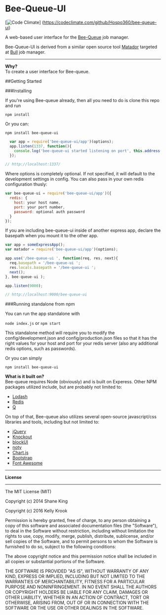 # Bee-Queue-UI

[![Code Climate](https://codeclimate.com/github/Hospo360/bee-queue-ui/badges/gpa.svg)]
(https://codeclimate.com/github/Hospo360/bee-queue-ui)

A web-based user interface for the
<a href="https://github.com/LewisJEllis/bee-queue">Bee-Queue</a> job manager.

Bee-Queue-UI is derived from a similar open source tool
<a href="https://github.com/ShaneK/Matador">Matador</a> targeted at
<a href="https://github.com/OptimalBits/bull">Bull</a> job manager.

***

**Why?**  
To create a user interface for Bee-queue.

##Getting Started

###Installing

If you're using Bee-queue already, then all you need to do is clone this repo and run

`npm install`

Or you can:

`npm install bee-queue-ui`

```js
  var app = require('bee-queue-ui/app')(options);
  app.listen(1337, function(){
    console.log('bee-queue-ui started listening on port', this.address().port);
  });

// http://localhost:1337/
```

Where options is completely optional.  If not specified, it will default to the development settings in config.
You can also pass in your own redis configuration thusly:

```js
var bee-queue-ui = require('bee-queue-ui/app')({
  redis: {
    host: your host name,
    port: your port number,
    password: optional auth password
  }
});
```

If you are including bee-queue-ui inside of another express app, declare the basepath when you mount it to the other app.

```js
var app = someExpressApp();
var matador = require('bee-queue-ui/app')(options);

app.use('/bee-queue-ui ', function(req, res, next){
  req.basepath = '/bee-queue-ui ';
  res.locals.basepath = '/bee-queue-ui ';
  next();
}, bee-queue-ui );

app.listen(9000);

// http://localhost:9000/bee-queue-ui 
```


###Running standalone from npm

You can run the app standalone with

`node index.js`  or  `npm start`

This standalone method will require you to modify the config/development.json and config/production.json files so that it has the right values for your host and port for your redis server (also any additional redis options, such as passwords).

Or you can simply

`npm install bee-queue-ui`

**What is it built on?**  
Bee-queue requires Node (obviously) and is built on Experess. Other NPM packages utilized include, but are probably not limited to:

* <a href="http://lodash.com/">Lodash</a>
* <a href="https://github.com/mranney/node_redis">Redis</a>
* <a href="https://github.com/kriskowal/q">Q</a>

On top of that, Bee-queue also utilizes several open-source javascript/css libraries and tools, including but not limited to:

* <a href="http://jquery.com/">jQuery</a>
* <a href="http://knockoutjs.com/">Knockout</a>
* <a href="http://malsup.com/jquery/block/">blockUI</a>
* <a href="http://ned.im/noty/">noty</a>
* <a href="http://www.chartjs.org/">Chart.js</a>
* <a href="http://getbootstrap.com/">Bootstrap</a>
* <a href="http://fortawesome.github.io/Font-Awesome/">Font Awesome</a>


***
**License**
***

The MIT License (MIT)

Copyright (c) 2014 Shane King

Copyright (c) 2016 Kelly Krook

Permission is hereby granted, free of charge, to any person obtaining a copy
of this software and associated documentation files (the "Software"), to deal
in the Software without restriction, including without limitation the rights
to use, copy, modify, merge, publish, distribute, sublicense, and/or sell
copies of the Software, and to permit persons to whom the Software is
furnished to do so, subject to the following conditions:

The above copyright notice and this permission notice shall be included in
all copies or substantial portions of the Software.

THE SOFTWARE IS PROVIDED "AS IS", WITHOUT WARRANTY OF ANY KIND, EXPRESS OR
IMPLIED, INCLUDING BUT NOT LIMITED TO THE WARRANTIES OF MERCHANTABILITY,
FITNESS FOR A PARTICULAR PURPOSE AND NONINFRINGEMENT. IN NO EVENT SHALL THE
AUTHORS OR COPYRIGHT HOLDERS BE LIABLE FOR ANY CLAIM, DAMAGES OR OTHER
LIABILITY, WHETHER IN AN ACTION OF CONTRACT, TORT OR OTHERWISE, ARISING FROM,
OUT OF OR IN CONNECTION WITH THE SOFTWARE OR THE USE OR OTHER DEALINGS IN
THE SOFTWARE.

